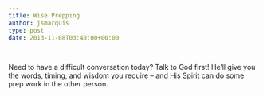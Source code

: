 ```yaml
---
title: Wise Prepping
author: jsmarquis
type: post
date: 2013-11-08T03:40:00+00:00

---
```

Need to have a difficult conversation today? Talk to God first! He&#8217;ll give you the words, timing, and wisdom you require &#8211; and His Spirit can do some prep work in the other person.